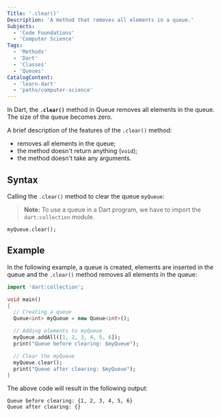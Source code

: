 ```yaml
---
Title: '.clear()'
Description: 'A method that removes all elements in a queue.'
Subjects:
  - 'Code Foundations'
  - 'Computer Science'
Tags:
  - 'Methods'
  - 'Dart'
  - 'Classes'
  - 'Queues'
CatalogContent:
  - 'learn-dart'
  - 'paths/computer-science'
---
```


In Dart, the **`.clear()`** method in Queue removes all elements in the queue. The size of the queue becomes zero.

A brief description of the features of the `.clear()` method:
- removes all elements in the queue;
- the method doesn't return anything (`void`);
- the method doesn't take any arguments.

## Syntax

Calling the `.clear()` method to clear the queue `myQueue`:

> **Note:** To use a queue in a Dart program, we have to import the `dart:collection` module.

```pseudo
myQueue.clear();
```

## Example

In the following example, a queue is created, elements are inserted in the queue and the `.clear()` method removes all elements in the queue:

```dart
import 'dart:collection';

void main()
{
  // Creating a queue
  Queue<int> myQueue = new Queue<int>();

  // Adding elements to myQueue
  myQueue.addAll([1, 2, 3, 4, 5, 6]);
  print("Queue before clearing: $myQueue");

  // Clear the myQueue
  myQueue.clear();
  print("Queue after clearing: $myQueue");
}
```

The above code will result in the following output:

```shell
Queue before clearing: {1, 2, 3, 4, 5, 6}
Queue after clearing: {}
```
